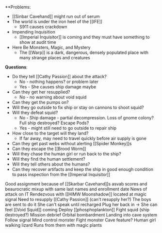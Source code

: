 **Problems:
- [[Sinbar Cavehand]] might run out of serum
- The world is under the iron heel of the [[IFE]]
	- S911 causes crackdown
- Impending Inquisition
	- [[Imperial Inquisitor]] is coming and they must have something to show at audit time
- Here Be Monsters, Magic, and Mystery
	- The [[Warp]] is a dark, dangerous, densely populated place with many strange places and creatures

**Questions**:
- Do they tell [[Cathy Passion]] about the attack?
	- No - nothing happens? or problem later
	- Yes - She causes ship damage maybe
- Can they get her resupplied?
	- No - no warning about void squid
- Can they get the pumps on?
- Will they go outside to fix ship or stay on cannons to shoot squid?
- Will they defeat squid?
	- No - Ship damage - partial decompression. Loss of gnome colony? Full ship destroyed? Escape Pods?
	- Yes - might still need to go outside to repair ship
- How close to the target will they land?
	- If far away, may need to travel quickly before air supply is gone
- Can they get past webs without alerting [[Spider Monkey]]s
- Can they escape the [[Brood Worm]]
- Will they chase the human girl or run back to the ship?
- Will they find the human settlement?
- Will they tell others about the humans?
- Can they recover artifacts and keep the ship in good enough condition to pass inspection from the [[Imperial Inquisitor]]

Good assignment because of [[Skarbar Cavehand]]s asvab scores and beaurocratic mixup with same last names and enrollment date
News of attack on IT
Rendezvous with [[HIMW Moonshadow]] located at magic signal
Need to resupply [[Cathy Passion]] (can't resupply her?)
The boys are sent to do it
She can't speak until recharged
Plug her back in -> She can feel [[Void Squid]] coming
Deploy [[phosphoplankton]]
Fight squid (ship destroyed?)
Mission debrief
Orbital bombardment
Landing into cave system
Follow signal
Mind control monster
Fight monster
Cave feature?
Human girl walking lizard
Runs from them with magic plants